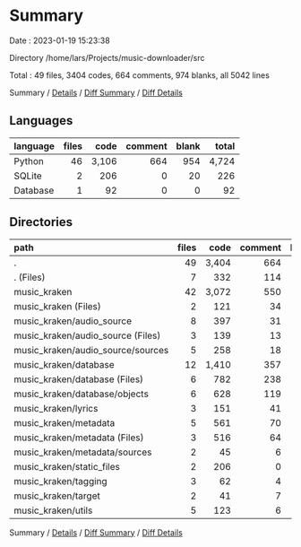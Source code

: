 # Summary

Date : 2023-01-19 15:23:38

Directory /home/lars/Projects/music-downloader/src

Total : 49 files,  3404 codes, 664 comments, 974 blanks, all 5042 lines

Summary / [Details](details.md) / [Diff Summary](diff.md) / [Diff Details](diff-details.md)

## Languages
| language | files | code | comment | blank | total |
| :--- | ---: | ---: | ---: | ---: | ---: |
| Python | 46 | 3,106 | 664 | 954 | 4,724 |
| SQLite | 2 | 206 | 0 | 20 | 226 |
| Database | 1 | 92 | 0 | 0 | 92 |

## Directories
| path | files | code | comment | blank | total |
| :--- | ---: | ---: | ---: | ---: | ---: |
| . | 49 | 3,404 | 664 | 974 | 5,042 |
| . (Files) | 7 | 332 | 114 | 92 | 538 |
| music_kraken | 42 | 3,072 | 550 | 882 | 4,504 |
| music_kraken (Files) | 2 | 121 | 34 | 51 | 206 |
| music_kraken/audio_source | 8 | 397 | 31 | 129 | 557 |
| music_kraken/audio_source (Files) | 3 | 139 | 13 | 41 | 193 |
| music_kraken/audio_source/sources | 5 | 258 | 18 | 88 | 364 |
| music_kraken/database | 12 | 1,410 | 357 | 392 | 2,159 |
| music_kraken/database (Files) | 6 | 782 | 238 | 220 | 1,240 |
| music_kraken/database/objects | 6 | 628 | 119 | 172 | 919 |
| music_kraken/lyrics | 3 | 151 | 41 | 63 | 255 |
| music_kraken/metadata | 5 | 561 | 70 | 150 | 781 |
| music_kraken/metadata (Files) | 3 | 516 | 64 | 139 | 719 |
| music_kraken/metadata/sources | 2 | 45 | 6 | 11 | 62 |
| music_kraken/static_files | 2 | 206 | 0 | 20 | 226 |
| music_kraken/tagging | 3 | 62 | 4 | 23 | 89 |
| music_kraken/target | 2 | 41 | 7 | 20 | 68 |
| music_kraken/utils | 5 | 123 | 6 | 34 | 163 |

Summary / [Details](details.md) / [Diff Summary](diff.md) / [Diff Details](diff-details.md)